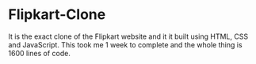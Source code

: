 # Flipkart-Clone
It is the exact clone of the Flipkart website and it it built using HTML, CSS and JavaScript.
This took me 1 week to complete and the whole thing is 1600 lines of code.
